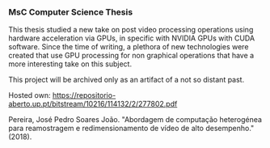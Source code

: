 ### MsC Computer Science Thesis

This thesis studied a new take on post video processing operations using hardware acceleration via GPUs, in specific with NVIDIA GPUs with CUDA software.
Since the time of writing, a plethora of new technologies were created that use GPU processing for non graphical operations that have a more interesting take on this subject.

This project will be archived only as an artifact of a not so distant past.

Hosted own: https://repositorio-aberto.up.pt/bitstream/10216/114132/2/277802.pdf

Pereira, José Pedro Soares João. "Abordagem de computação heterogénea para reamostragem e redimensionamento de vídeo de alto desempenho." (2018).
